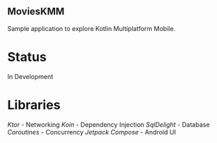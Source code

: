 ## MoviesKMM 

Sample application to explore Kotlin Multiplatform Mobile.

# Status
In Development

# Libraries

*Ktor* - Networking
*Koin* - Dependency Injection
*SqlDelight* - Database
*Coroutines* - Concurrency
*Jetpack Compose* - Android UI